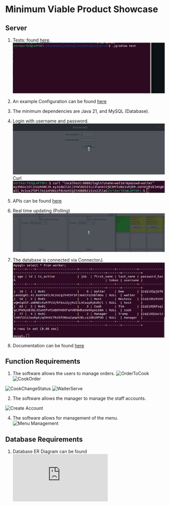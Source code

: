 # Minimum Viable Product Showcase

## Server

1. Tests: found [here](../server/src/test/java/).
   ![Showcase of Tests](../gifs/Server%20Tests.gif)

2. An example Configuration can be found [here](../server/src/main/resources/application.example.properties)

3. The minimum dependencies are Java 21, and MySQL (Database).

4. Login with username and password.
   ![Login](../gifs/Login.gif)
   Curl
   ![Curl GET](../img/CurlLogin.png)

5. APIs can be found [here](../server/src/main/java/)

6. Real time updating (Polling)
   ![](../gifs/Updating.gif)

7. The database is connected via ConnectorJ.
   ![Database](../img/DatabaseConnecting.png)

8. Documentation can be found [here](https://github.com/CEG4110-Team-Jacob/Project/wiki/Server)


## Function Requirements

1. The software allows the users to manage orders. 
![OrderToCook](https://github.com/CEG4110-Team-Jacob/Project/assets/102489053/53806115-6cbb-4e3d-9f4e-177f4af1c00b)
![CookOrder](https://github.com/CEG4110-Team-Jacob/Project/assets/102489053/fc548ecf-d4b2-4d33-af18-885019ddd8ad)

![CookChangeStatus](https://github.com/CEG4110-Team-Jacob/Project/assets/102489053/f4afbb61-0c88-403a-a2cb-4f61b8e1420d)
![WaiterServe](https://github.com/CEG4110-Team-Jacob/Project/assets/102489053/d535d218-6ccf-4593-99ce-551f8ee6b7f5)


2. The software allows the manager to manage the staff accounts. 

![Create Account](https://github.com/CEG4110-Team-Jacob/Project/assets/102489053/01372e29-efe0-4e1f-ab35-6f8d05f30e1d)

4. The software allows for management of the menu. 
![Menu Management](https://github.com/CEG4110-Team-Jacob/Project/assets/102489053/7ea95c6b-dc6d-4ae6-b96d-bcea7a26f1fd)

## Database Requirements
1. Database ER Diagram can be found ![here](https://github.com/CEG4110-Team-Jacob/Project/blob/main/server/database/RestoDiagram.pdf)
